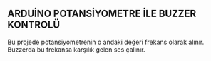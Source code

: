 ## ARDUİNO POTANSİYOMETRE İLE BUZZER KONTROLÜ

Bu projede potansiyometrenin o andaki değeri frekans olarak alınır. Buzzerda bu frekansa karşılık gelen ses çalınır.